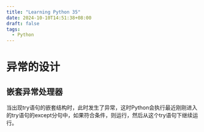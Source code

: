 ```yaml
---
title: "Learning Python 35"
date: 2024-10-10T14:51:38+08:00
draft: false
tags:
  - Python
---
```


# 异常的设计

## 嵌套异常处理器
当出现try语句的嵌套结构时，此时发生了异常，这时Python会执行最近刚刚进入的try语句的except分句中，如果符合条件，则运行，然后从这个try语句下继续运行。



